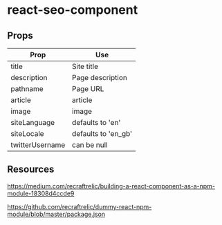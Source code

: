 # react-seo-component

## Props

| Prop            | Use                 |
| --------------- | ------------------- |
| title           | Site title          |
| description     | Page description    |
| pathname        | Page URL            |
| article         | article             |
| image           | image               |
| siteLanguage    | defaults to 'en'    |
| siteLocale      | defaults to 'en_gb' |
| twitterUsername | can be null         |

## Resources

https://medium.com/recraftrelic/building-a-react-component-as-a-npm-module-18308d4ccde9

https://github.com/recraftrelic/dummy-react-npm-module/blob/master/package.json
